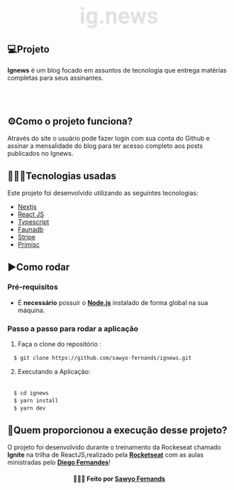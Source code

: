 <p align="center">
  <img src="public/images/logo.svg" width="35%" alt="dt money">
</p>

## 💻Projeto
**Ignews** é um blog focado em assuntos de tecnologia que entrega matérias completas para seus assinantes.
<br />
<br />

<br />

## ⚙️Como o projeto funciona?
Através do site o usuário pode fazer login com sua conta do Github e assinar a mensalidade do blog para ter acesso completo aos posts publicados no Ignews.

## 👨🏻‍💻Tecnologias usadas
Este projeto foi desenvolvido utilizando as seguintes tecnologias:
  * [Nextjs](https://nextjs.org/)
  * [React JS](https://pt-br.reactjs.org)
  * [Typescript](https://www.typescriptlang.org/)
  * [Faunadb](https://fauna.com/)
  * [Stripe](https://stripe.com/br)
  * [Primisc](https://prismic.io/)

## ▶️Como rodar
  ### **Pré-requisitos**
  - É **necessário** possuir o **[Node.js](https://nodejs.org/en/)** instalado de forma global na sua máquina.
  
 ### **Passo a passo para rodar a aplicação**  
1. Faça o clone do repositório :

```sh
  $ git clone https://github.com/sawyo-fernands/ignews.git
```

2. Executando a Aplicação:

```sh

  $ cd ignews
  $ yarn install
  $ yarn dev
```
  
## 🚀Quem proporcionou a execução desse projeto?
O projeto foi desenvolvido durante o treinamento da Rockeseat chamado **Ignite** na trilha de ReactJS,realizado pela **[Rocketseat](https://rocketseat.com.br)** com as aulas ministradas pelo **[Diego Fernandes](https://github.com/diego3g)**!



<h4 align="center">
    👨🏻‍🚀 Feito por <a href="" target="_blank">Sawyo Fernands</a>
</h4>
